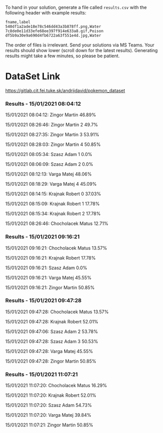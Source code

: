 To hand in your solution, generate a file called `results.csv` with the following header with example results:

```
fname,label
540df1a2ade18e78c546dd43a3b878ff.png,Water
7c8de0e11d33efe68ee397f914e633a8.gif,Poison
df5b9a30e9a690d4fb6722a63f551e4d.jpg,Water
```

The order of files is irrelevant. Send your solutions via MS Teams. Your results should show lower (scroll down for the latest results). Generating results might take a few minutes, so please be patient.

# DataSet Link

https://gitlab.cit.fei.tuke.sk/andrijdavid/pokemon_dataset


### Results - 15/01/2021 08:04:12
15/01/2021 08:04:12: Zingor Martin 46.89%

15/01/2021 08:26:46: Zingor Martin 2 49.7% 
 
15/01/2021 08:27:35: Zingor Martin 3 53.91% 
 
15/01/2021 08:28:03: Zingor Martin 4 50.85% 

15/01/2021 08:05:34: Szasz Adam 1 0.0% 

15/01/2021 08:06:09: Szasz Adam 2 0.0% 
 
15/01/2021 08:12:13: Varga Matej 48.06% 

15/01/2021 08:18:29: Varga Matej 4 45.09% 

15/01/2021 08:14:15: Krajnak Robert 0 37.03% 

15/01/2021 08:15:09: Krajnak Robert 1 17.78% 

15/01/2021 08:15:34: Krajnak Robert 2 17.78% 

15/01/2021 08:26:46: Chocholacek Matus 12.71% 


### Results - 15/01/2021 09:16:21
 
15/01/2021 09:16:21: Chocholacek Matus 13.57% 
 
15/01/2021 09:16:21: Krajnak Robert 17.78% 
 
15/01/2021 09:16:21: Szasz Adam 0.0% 
 
15/01/2021 09:16:21: Varga Matej 45.55% 
 
15/01/2021 09:16:21: Zingor Martin 50.85% 


### Results - 15/01/2021 09:47:28
 
15/01/2021 09:47:28: Chocholacek Matus 13.57% 
 
15/01/2021 09:47:28: Krajnak Robert 52.01% 
 
15/01/2021 09:47:06: Szasz Adam 2 53.78% 
 
15/01/2021 09:47:28: Szasz Adam 3 50.53% 
 
15/01/2021 09:47:28: Varga Matej 45.55% 
 
15/01/2021 09:47:28: Zingor Martin 50.85% 


### Results - 15/01/2021 11:07:21
 
15/01/2021 11:07:20: Chocholacek Matus 16.29% 
 
15/01/2021 11:07:20: Krajnak Robert 52.01% 
 
15/01/2021 11:07:20: Szasz Adam 54.73% 
 
15/01/2021 11:07:20: Varga Matej 39.84% 
 
15/01/2021 11:07:21: Zingor Martin 50.85% 
